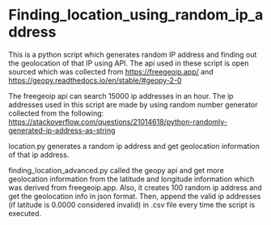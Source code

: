 # Finding_location_using_random_ip_address
This is a python script which generates random IP address and finding out the geolocation of that IP using API.
The api used in these script is open sourced which was collected from https://freegeoip.app/
and https://geopy.readthedocs.io/en/stable/#geopy-2-0

The freegeoip api can search 15000 ip addresses in an hour. 
The ip addresses used in this script are made by using random number generator collected from the
following: https://stackoverflow.com/questions/21014618/python-randomly-generated-ip-address-as-string

location.py generates a random ip address and get geolocation information of that ip address.

finding_location_advanced.py called the geopy api and get more geolocation information from the latitude and longitude
information which was derived from freegeoip.app. Also, it creates 100 random ip address and get the geolocation info 
in json format. Then, append the valid ip addresses (if latitude is 0.0000 considered invalid) in .csv file every time
the script is executed.  
